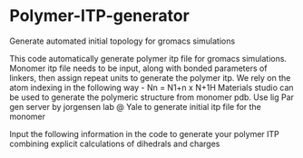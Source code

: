 # Polymer-ITP-generator
Generate automated initial topology for gromacs simulations

This code automatically generate polymer itp file for gromacs simulations. Monomer itp file needs to be input, along with bonded parameters of 
linkers, then assign repeat units to generate the polymer itp. We rely on the atom indexing in the following way - Nn = N1+n x N+1H
Materials studio can be used to generate the polymeric structure from monomer pdb.
Use lig Par gen server by jorgensen lab @ Yale to generate initial itp file for the monomer

Input the following information in the code to generate your polymer ITP combining explicit calculations of dihedrals and charges
